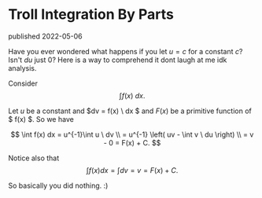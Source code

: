 <head>
<script type="text/javascript" id="MathJax-script" async
  src="https://cdn.jsdelivr.net/npm/mathjax@3/es5/tex-mml-chtml.js">
</script>
</head>

# Troll Integration By Parts
published 2022-05-06

Have you ever wondered what happens if you let $u = c$ for a constant $c$? Isn't $du$ just 0? Here is a way to comprehend it dont laugh at me idk analysis.

Consider
$$\int f(x) \ dx.$$

Let $u$ be a constant and $dv = f(x) \ dx $ and $F(x)$ be a primitive function of $ f(x) $. So we have

$$
    \int f(x) dx = u^{-1}\int  u \ dv  \\
    = u^{-1} \left( uv - \int v \ du \right) \\
    = v - 0 = F(x) + C.
$$

Notice also that
$$\int f(x) dx = \int dv = v = F(x) + C.$$

So basically you did nothing. :)
